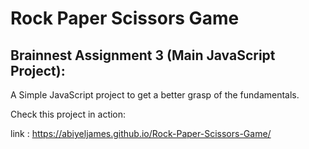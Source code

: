 # Rock Paper Scissors Game

## Brainnest Assignment 3 (Main JavaScript Project):

A Simple JavaScript project to get a better grasp of the fundamentals.

Check this project in action:

link : https://abiyeljames.github.io/Rock-Paper-Scissors-Game/

